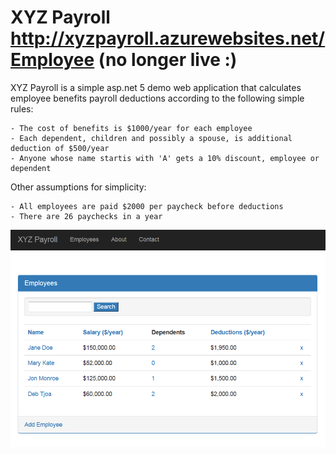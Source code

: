 # XYZ Payroll http://xyzpayroll.azurewebsites.net/Employee (no longer live :)

XYZ Payroll is a simple asp.net 5 demo web application that calculates employee benefits payroll deductions according to the following simple rules:

    - The cost of benefits is $1000/year for each employee
    - Each dependent, children and possibly a spouse, is additional deduction of $500/year
    - Anyone whose name startis with 'A' gets a 10% discount, employee or dependent

Other assumptions for simplicity:

    - All employees are paid $2000 per paycheck before deductions
    - There are 26 paychecks in a year


![Alt text](https://github.com/RandomFractals/payroll/blob/master/screens/XYZPayrollV2.png?raw=true 
 "Employee List Screenshot")